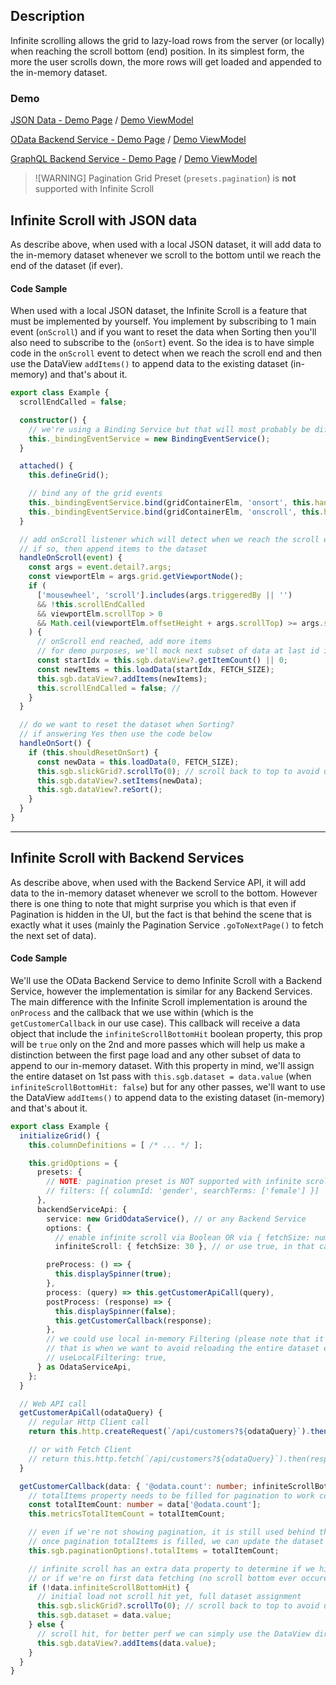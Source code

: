 ## Description

Infinite scrolling allows the grid to lazy-load rows from the server (or locally) when reaching the scroll bottom (end) position.
In its simplest form, the more the user scrolls down, the more rows will get loaded and appended to the in-memory dataset.

### Demo
[JSON Data - Demo Page](https://ghiscoding.github.io/slickgrid-universal/#/example28) / [Demo ViewModel](https://github.com/ghiscoding/slickgrid-universal/tree/master/src/examples/slickgrid/example28.ts)

[OData Backend Service - Demo Page](https://ghiscoding.github.io/slickgrid-universal/#/example29) / [Demo ViewModel](https://github.com/ghiscoding/slickgrid-universal/tree/master/src/examples/slickgrid/example26.ts)

[GraphQL Backend Service - Demo Page](https://ghiscoding.github.io/slickgrid-universal/#/example30) / [Demo ViewModel](https://github.com/ghiscoding/slickgrid-universal/tree/master/src/examples/slickgrid/example27.ts)

> ![WARNING]
> Pagination Grid Preset (`presets.pagination`) is **not** supported with Infinite Scroll

## Infinite Scroll with JSON data

As describe above, when used with a local JSON dataset, it will add data to the in-memory dataset whenever we scroll to the bottom until we reach the end of the dataset (if ever).

#### Code Sample
When used with a local JSON dataset, the Infinite Scroll is a feature that must be implemented by yourself. You implement by subscribing to 1 main event (`onScroll`) and if you want to reset the data when Sorting then you'll also need to subscribe to the (`onSort`) event. So the idea is to have simple code in the `onScroll` event to detect when we reach the scroll end  and then use the DataView `addItems()` to append data to the existing dataset (in-memory) and that's about it.

```ts
export class Example {
  scrollEndCalled = false;

  constructor() {
    // we're using a Binding Service but that will most probably be different on your end
    this._bindingEventService = new BindingEventService();
  }

  attached() {
    this.defineGrid();

    // bind any of the grid events
    this._bindingEventService.bind(gridContainerElm, 'onsort', this.handleOnSort.bind(this));
    this._bindingEventService.bind(gridContainerElm, 'onscroll', this.handleOnScroll.bind(this));
  }

  // add onScroll listener which will detect when we reach the scroll end
  // if so, then append items to the dataset
  handleOnScroll(event) {
    const args = event.detail?.args;
    const viewportElm = args.grid.getViewportNode();
    if (
      ['mousewheel', 'scroll'].includes(args.triggeredBy || '')
      && !this.scrollEndCalled
      && viewportElm.scrollTop > 0
      && Math.ceil(viewportElm.offsetHeight + args.scrollTop) >= args.scrollHeight
    ) {
      // onScroll end reached, add more items
      // for demo purposes, we'll mock next subset of data at last id index + 1
      const startIdx = this.sgb.dataView?.getItemCount() || 0;
      const newItems = this.loadData(startIdx, FETCH_SIZE);
      this.sgb.dataView?.addItems(newItems);
      this.scrollEndCalled = false; //
    }
  }

  // do we want to reset the dataset when Sorting?
  // if answering Yes then use the code below
  handleOnSort() {
    if (this.shouldResetOnSort) {
      const newData = this.loadData(0, FETCH_SIZE);
      this.sgb.slickGrid?.scrollTo(0); // scroll back to top to avoid unwanted onScroll end triggered
      this.sgb.dataView?.setItems(newData);
      this.sgb.dataView?.reSort();
    }
  }
}
```

---

## Infinite Scroll with Backend Services

As describe above, when used with the Backend Service API, it will add data to the in-memory dataset whenever we scroll to the bottom. However there is one thing to note that might surprise you which is that even if Pagination is hidden in the UI, but the fact is that behind the scene that is exactly what it uses (mainly the Pagination Service `.goToNextPage()` to fetch the next set of data).

#### Code Sample
We'll use the OData Backend Service to demo Infinite Scroll with a Backend Service, however the implementation is similar for any Backend Services. The main difference with the Infinite Scroll implementation is around the `onProcess` and the callback that we use within (which is the `getCustomerCallback` in our use case). This callback will receive a data object that include the `infiniteScrollBottomHit` boolean property, this prop will be `true` only on the 2nd and more passes which will help us make a distinction between the first page load and any other subset of data to append to our in-memory dataset. With this property in mind, we'll assign the entire dataset on 1st pass with `this.sgb.dataset = data.value` (when `infiniteScrollBottomHit: false`) but for any other passes, we'll want to use the DataView `addItems()` to append data to the existing dataset (in-memory) and that's about it.

```ts
export class Example {
  initializeGrid() {
    this.columnDefinitions = [ /* ... */ ];

    this.gridOptions = {
      presets: {
        // NOTE: pagination preset is NOT supported with infinite scroll
        // filters: [{ columnId: 'gender', searchTerms: ['female'] }]
      },
      backendServiceApi: {
        service: new GridOdataService(), // or any Backend Service
        options: {
          // enable infinite scroll via Boolean OR via { fetchSize: number }
          infiniteScroll: { fetchSize: 30 }, // or use true, in that case it would use default size of 25

        preProcess: () => {
          this.displaySpinner(true);
        },
        process: (query) => this.getCustomerApiCall(query),
        postProcess: (response) => {
          this.displaySpinner(false);
          this.getCustomerCallback(response);
        },
        // we could use local in-memory Filtering (please note that it only filters against what is currently loaded)
        // that is when we want to avoid reloading the entire dataset every time
        // useLocalFiltering: true,
      } as OdataServiceApi,
    };
  }

  // Web API call
  getCustomerApiCall(odataQuery) {
    // regular Http Client call
    return this.http.createRequest(`/api/customers?${odataQuery}`).then(response => response.json());

    // or with Fetch Client
    // return this.http.fetch(`/api/customers?${odataQuery}`).then(response => response.json());
  }

  getCustomerCallback(data: { '@odata.count': number; infiniteScrollBottomHit: boolean; metrics: Metrics; query: string; value: any[]; }) {
    // totalItems property needs to be filled for pagination to work correctly
    const totalItemCount: number = data['@odata.count'];
    this.metricsTotalItemCount = totalItemCount;

    // even if we're not showing pagination, it is still used behind the scene to fetch next set of data (next page basically)
    // once pagination totalItems is filled, we can update the dataset
    this.sgb.paginationOptions!.totalItems = totalItemCount;

    // infinite scroll has an extra data property to determine if we hit an infinite scroll and there's still more data (in that case we need append data)
    // or if we're on first data fetching (no scroll bottom ever occured yet)
    if (!data.infiniteScrollBottomHit) {
      // initial load not scroll hit yet, full dataset assignment
      this.sgb.slickGrid?.scrollTo(0); // scroll back to top to avoid unwanted onScrollEnd event triggering
      this.sgb.dataset = data.value;
    } else {
      // scroll hit, for better perf we can simply use the DataView directly for better perf (which is better compare to replacing the entire dataset)
      this.sgb.dataView?.addItems(data.value);
    }
  }
}
```
